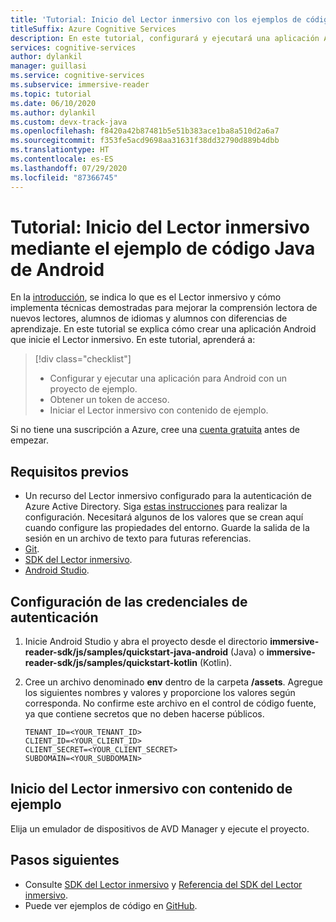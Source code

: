 ```yaml
---
title: 'Tutorial: Inicio del Lector inmersivo con los ejemplos de código de Android'
titleSuffix: Azure Cognitive Services
description: En este tutorial, configurará y ejecutará una aplicación Android de ejemplo que inicia el Lector inmersivo.
services: cognitive-services
author: dylankil
manager: guillasi
ms.service: cognitive-services
ms.subservice: immersive-reader
ms.topic: tutorial
ms.date: 06/10/2020
ms.author: dylankil
ms.custom: devx-track-java
ms.openlocfilehash: f8420a42b87481b5e51b383ace1ba8a510d2a6a7
ms.sourcegitcommit: f353fe5acd9698aa31631f38dd32790d889b4dbb
ms.translationtype: HT
ms.contentlocale: es-ES
ms.lasthandoff: 07/29/2020
ms.locfileid: "87366745"
---
```

# <a name="tutorial-start-the-immersive-reader-using-the-android-java-code-sample"></a>Tutorial: Inicio del Lector inmersivo mediante el ejemplo de código Java de Android

En la [introducción](./overview.md), se indica lo que es el Lector inmersivo y cómo implementa técnicas demostradas para mejorar la comprensión lectora de nuevos lectores, alumnos de idiomas y alumnos con diferencias de aprendizaje. En este tutorial se explica cómo crear una aplicación Android que inicie el Lector inmersivo. En este tutorial, aprenderá a:

> [!div class="checklist"]
> * Configurar y ejecutar una aplicación para Android con un proyecto de ejemplo.
> * Obtener un token de acceso.
> * Iniciar el Lector inmersivo con contenido de ejemplo.

Si no tiene una suscripción a Azure, cree una [cuenta gratuita](https://azure.microsoft.com/free/?WT.mc_id=A261C142F) antes de empezar.

## <a name="prerequisites"></a>Requisitos previos

* Un recurso del Lector inmersivo configurado para la autenticación de Azure Active Directory. Siga [estas instrucciones](./how-to-create-immersive-reader.md) para realizar la configuración. Necesitará algunos de los valores que se crean aquí cuando configure las propiedades del entorno. Guarde la salida de la sesión en un archivo de texto para futuras referencias.
* [Git](https://git-scm.com/).
* [SDK del Lector inmersivo](https://github.com/microsoft/immersive-reader-sdk).
* [Android Studio](https://developer.android.com/studio).

## <a name="configure-authentication-credentials"></a>Configuración de las credenciales de autenticación

1. Inicie Android Studio y abra el proyecto desde el directorio **immersive-reader-sdk/js/samples/quickstart-java-android** (Java) o **immersive-reader-sdk/js/samples/quickstart-kotlin** (Kotlin).

1. Cree un archivo denominado **env** dentro de la carpeta **/assets**. Agregue los siguientes nombres y valores y proporcione los valores según corresponda. No confirme este archivo en el control de código fuente, ya que contiene secretos que no deben hacerse públicos.
    
    ```text
    TENANT_ID=<YOUR_TENANT_ID>
    CLIENT_ID=<YOUR_CLIENT_ID>
    CLIENT_SECRET=<YOUR_CLIENT_SECRET>
    SUBDOMAIN=<YOUR_SUBDOMAIN>
    ```

## <a name="start-the-immersive-reader-with-sample-content"></a>Inicio del Lector inmersivo con contenido de ejemplo

Elija un emulador de dispositivos de AVD Manager y ejecute el proyecto.

## <a name="next-steps"></a>Pasos siguientes

* Consulte [SDK del Lector inmersivo](https://github.com/microsoft/immersive-reader-sdk) y [Referencia del SDK del Lector inmersivo](./reference.md).
* Puede ver ejemplos de código en [GitHub](https://github.com/microsoft/immersive-reader-sdk/tree/master/js/samples/).
